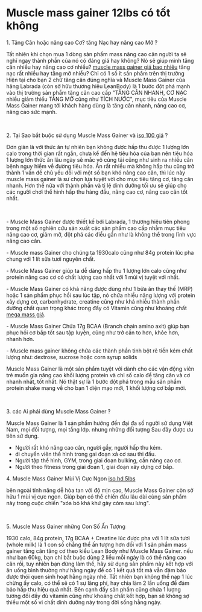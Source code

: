 <h1>Muscle mass gainer 12lbs có tốt không</h1>
<div>1. Tăng Cân hoặc nâng cao Cơ? tăng Nạc hay nâng cao Mỡ ?</div>

<p>Tất nhiên khi chọn mua 1 dòng sản phẩm mass nâng cao cân người ta sẽ nghĩ ngay thành phần của nó có đáng giá hay không? Nó sẽ giúp mình tăng cân nhiều hay nâng cao cơ nhiều? <a href="http://sieuthicobap.com/muscle-mass-gainer-12lbs-362.html">muscle mass gainer giá bao nhiêu</a>&nbsp;tăng nạc rất nhiều hay tăng mỡ nhiều? Chỉ có 1 số ít sản phẩm trên thị trường Hiện tại cho bạn 2 chữ tăng cân đúng nghĩa và Muscle Mass Gainer của hãng Labrada (còn sở hữu thương hiệu LeanBody) là 1 bước đột phá mạnh vào thị trường sản phẩm tăng cân cao cấp &quot;TẲNG CÂN NHANH, CƠ NẠC nhiều giảm thiểu TẲNG MỠ cũng như TÍCH NƯỚC&quot;, mục tiêu của Muscle Mass Gainer mang tới khách hàng dùng là tăng cân nhanh, nâng cao cơ, nâng cao sức mạnh.</p>

<p>&nbsp;</p>

<div>2. Tại Sao bắt buộc sử dụng Muscle Mass Gainer và&nbsp;<a href="http://sieuthicobap.com/iso-100-whey-5lbs-321.html">iso 100 giá</a>&nbsp;?</div>

<p>Đơn giản là với thức ăn tự nhiên bạn không được hấp thu được 1 lượng lớn calo trong thời gian rất ngắn, chưa kể đến hệ tiêu hóa của bạn nên tiêu hóa 1 lượng lớn thức ăn lâu ngày sẽ mắc vô cùng tải cũng như sinh ra nhiều căn bệnh nguy hiểm về đường tiêu hóa. Ẳn rất nhiều mà không hấp thu cũng trở thành 1 vấn đề chủ yếu đối với một số bạn khó nâng cao cân, thì lúc này muscle mass gainer là sư chọn lựa tuyệt vời cho mục tiêu tăng cơ, tăng cân nhanh. Hơn thế nữa với thành phần và tỉ lệ dinh dưỡng tối ưu sẽ giúp cho các người chơi thể hình hấp thu hàng đầu, nâng cao cơ, nâng cao cân tốt nhất.</p>

<p>&nbsp;</p>

<p>- Muscle Mass Gainer được thiết kế bới Labrada, 1 thương hiệu tiên phong trong một số nghiên cứu sản xuất các sản phẩm cao cấp nhằm mục tiêu nâng cao cơ, giảm mỡ, đột phá các điều gần như là không thể trong lĩnh vực nâng cao cân.</p>

<p>- Muscle mass Gainer cho chúng ta 1930calo cũng như 84g protein lúc pha chung với 1 lít sữa tươi nguyên chất.</p>

<p>- Muscle Mass Gainer giúp ta dễ dàng hấp thu 1 lượng lớn calo cũng như protein nâng cao cơ có chất lượng cao nhất với 1 mùi vị tuyệt với nhất.</p>

<p>- Muscle Mass Gainer có khả năng được dùng như 1 bữa ăn thay thế (MRP) hoặc 1 sản phẩm phục hồi sau lúc tập, nó chứa nhiều năng lượng với protein xây dựng cơ, carbonhydrate, creatine cũng như khá nhiều thành phần dưỡng chất quan trọng khác trong đấy có Vitamin cũng như khoáng chất <a href="http://sieuthicobap.com/mega-mass-vita-strong-612.html">mega mass giá</a>.</p>

<p>- Muscle Mass Gainer Chứa 17g BCAA (Branch chain amino axit) giúp bạn phục hồi cơ bắp tốt sau tập luyện, cũng như trở cần to hơn, khỏe hơn, nhanh hơn.</p>

<p>- Muscle mass gainer không chứa các thành phần tinh bột rẻ tiền kém chất lượng như: dextrose, sucrose hoặc corn syrup solids</p>

<div>Muscle Mass Gainer là một sản phẩm tuyệt với dành cho các vận động viên trẻ muốn gia nâng cao khối lượng protein và chỉ số calo để tăng cân và cơ nhanh nhất, tốt nhất. Nó thật sự là 1 bước đột phá trong mẫu sản phẩm protein shake mang về cho bạn 1 diện mạo mới, 1 khối lượng cơ bắp mới.
<p>&nbsp;</p>
</div>

<div>3. các Ai phải dùng Muscle Mass Gainer ?</div>

<p>Muscle Mass Gainer là 1 sản phẩm hướng đến đại đa số người sử dụng Việt Nam, mọi đối tượng, mọi tầng lớp. nhưng những đối tượng Sau đây được ưu tiên sử dụng.</p>

<ul>
	<li>Người rất khó nâng cao cân, người gầy, người hấp thu kém.</li>
	<li>di chuyển viên thể hình trong gai đoạn xả cơ sau thi đấu.</li>
	<li>Người tập thể hình, GYM, trong giai đoạn bulking, cần nâng cao cơ.</li>
	<li>Người theo fitness trong giai đoạn 1, giai đoạn xây dựng cơ bắp.</li>
</ul>

<div>4. Muscle Mass Gainer Mùi Vị Cực Ngon&nbsp;<a href="http://sieuthicobap.com/iso-hd-5lbs-441.html">iso hd 5lbs</a></div>

<p>bên ngoài tính năng dễ hòa tan với độ mịn cao, Muscle Mass Gainer còn sở hữu 1 mùi vị cực ngon. Giúp bạn có thể chiến đấu lâu dài cùng sản phẩm này trong cuộc chiến &quot;xóa bỏ khá khứ gày còm sau lưng&quot;.</p>

<p>&nbsp;</p>

<div>5. Muscle Mass Gainer những Con Số Ấn Tượng</div>

<p>1930 calo, 84g protein, 17g BCAA + Creatine lúc được pha với 1 lít sữa tươi (whole milk) là 1 con số chẳng thể ấn tượng hơn đối với 1 sản phẩm mass gainer tăng cân tăng cơ theo kiểu Lean Body như Muscle Mass Gainer. nếu như bạn 60kg, bạn chỉ bắt buộc dùng 2 liều mỗi ngày là có thể nâng cao cân rồi, tuy nhiên bạn đừng làm thế, hãy sử dụng sản phẩm này kết hợp với ăn uống bình thường như hằng ngày để có 1 kết quả tốt mà vẫn đảm bảo được thói quen sinh hoạt hằng ngày nhé. Tất nhiên bạn không thể nạp 1 lúc chừng ấy calo, có thể sẽ có 1 sự lãng phí, hay chia làm 2 lần uống để đảm bảo hấp thu hiệu quả nhất. Bên cạnh đấy sản phẩm cũng chứa 1 lượng tương đối đầy đủ vitamin cũng như khoáng chất kết hợp, bạn sẽ không sợ thiếu một số vi chất dinh dưỡng này trong đời sống hằng ngày.</p>

<p>&nbsp;</p>
